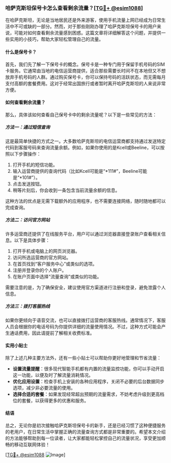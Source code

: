 ### 哈萨克斯坦保号卡怎么查看剩余流量？[[TG💪+ @esim1088](https://t.me/s/esim1088)]

在哈萨克斯坦，无论是当地居民还是外来游客，使用手机流量上网已经成为日常生活中不可或缺的一部分。然而，对于那些刚刚办理了哈萨克斯坦保号卡的用户来说，可能对如何查看剩余流量感到困惑。这篇文章将详细解答这个问题，并提供一些实用的小技巧，帮助大家轻松管理自己的流量。

#### 什么是保号卡？

首先，我们先了解一下保号卡的概念。保号卡是一种专门用于保留手机号码的SIM卡服务。它通常由当地的电信运营商提供，适合那些需要长时间不在本地但又不想放弃手机号码的人群。通过购买保号卡，你可以保持号码的活跃状态，而无需每月支付高额的套餐费用。这对于经常出国旅行或者暂时离开哈萨克斯坦的人来说非常方便。

#### 如何查看剩余流量？

那么，具体该如何查看自己保号卡中的剩余流量呢？以下是一些常见的方法：

##### 方法一：通过短信查询

这是最简单快捷的方式之一。大多数哈萨克斯坦的电信运营商都支持通过发送特定代码到客服号码来查询流量余额。例如，如果你使用的是Kcell或Beeline，可以按照以下步骤操作：

1. 打开手机的短信功能。
2. 输入运营商提供的查询代码（比如Kcell可能是“*111#”，Beeline可能是“*101#”）。
3. 点击发送按钮。
4. 稍等片刻后，你会收到一条包含当前流量余额的信息。

这种方法的优点是无需下载额外的应用程序，也不需要连接网络，随时随地都可以完成查询。

##### 方法二：访问官方网站

许多运营商还提供了在线服务平台，用户可以通过浏览器直接登录账户查看相关信息。以下是具体步骤：

1. 打开手机或电脑上的网页浏览器。
2. 访问所选运营商的官方网站。
3. 在首页找到“客户服务中心”或类似的选项。
4. 注册并登录你的个人账户。
5. 在账户页面中选择“流量查询”或类似的功能。

需要注意的是，为了确保安全，建议使用官方渠道进行注册和登录，避免泄露个人信息。

##### 方法三：拨打客服热线

如果你更倾向于语音交流，也可以直接拨打运营商的客服热线。通常情况下，客服人员会根据你的电话号码为你提供详细的流量使用情况。不过，这种方式可能会产生通话费用，因此请提前了解相关收费标准。

#### 实用小贴士

除了上述几种主要方法外，还有一些小贴士可以帮助你更好地管理和节省流量：

- **设置流量提醒**：很多现代智能手机都有内置的流量监控功能，你可以手动开启这一功能，以便及时了解流量消耗情况。
- **优化应用设置**：检查手机上安装的各种应用程序，关闭不必要的后台数据同步选项，减少非必要流量的使用。
- **选择合适的套餐**：如果发现经常超出预期的流量需求，不妨考虑升级到更高档位的套餐，以获得更多的优惠和服务。

#### 结语

总之，无论你是初次接触哈萨克斯坦保号卡的新手，还是已经习惯了这种便捷服务的老用户，在日常生活中掌握正确的流量查询方式都是非常重要的。希望本文介绍的方法能够帮助到每一位读者，让大家都能轻松掌控自己的流量状况，享受更加顺畅的移动互联网体验！

[[TG💪+ @esim1088](https://t.me/s/esim1088) ![Image](https://i.postimg.cc/4NQfJmqS/Snipaste-2025-05-13-00-14-12.png)]